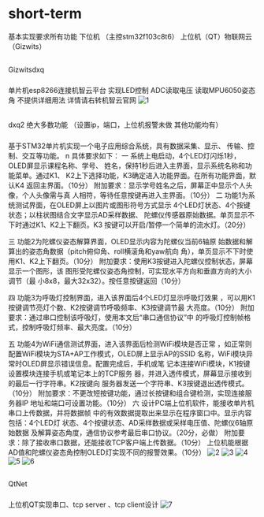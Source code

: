 # short-term
基本实现要求所有功能  下位机 （主控stm32f103c8t6）  上位机（QT）物联网云（Gizwits）

##
Gizwitsdxq  
###
单片机esp8266连接机智云平台 实现LED控制 ADC读取电压 读取MPU6050姿态角 不提供详细用法 详情请右转机智云官网
![1](https://github.com/yychdu/short-term/blob/master/Screenshot_2020-05-31-20-17-10-797_com.tencent.mo.jpg)
##
dxq2 绝大多数功能 （设置ip，端口，上位机报警未做 其他功能均有）
###
基于STM32单片机实现一个电子应用综合系统，具有数据采集、显示、 传输、控制、交互等功能。 n 具体要求如下： 
  一 系统上电启动，4个LED灯闪烁1秒，OLED屏显示课程名称、学号、 姓名，保持1秒后进入主界面，显示系统名称和功能菜单。通过K1、 K2上下选择功能，K3确定进入功能界面。在所有功能界面，默认K4 返回主界面。（10分） 附加要求：显示学号姓名之后，屏幕正中显示个人头像，个人头像需与真 人相符，等待任意按键再进入主界面。（10分）
  二 功能1为系统测试界面，在OLED屏上以图片或图形符号方式显示 4个LED灯状态、4个按键状态；以柱状图结合文字显示AD采样数据、 陀螺仪传感器原始数据。单页显示不下时通过K1、K2上下翻页。K3 按键可以开启/暂停一个简单的流水灯。（20分）

  三 功能2为陀螺仪姿态解算界面，OLED显示内容为陀螺仪当前6轴原 始数据和解算出的姿态角数据（pitch俯仰角、roll横滚角和yaw航向 角），单页显示不下时使用K1、K2上下翻页。（10分） 附加要求：使用K3按键进入陀螺仪控制状态，屏幕显示一个图形，该 图形受陀螺仪姿态角控制，可实现水平方向和垂直方向的大小调节（最 小8x8，最大32x32）。按任意按键返回（10分） 
  
  四 功能3为呼吸灯控制界面，进入该界面后4个LED灯显示呼吸灯效果 ，可以用K1按键调节亮灯个数、K2按键调节呼吸频率、K3按键调节最 大亮度。（10分） 附加要求：通过串口控制该呼吸灯，使用本文后“串口通信协议”中 的呼吸灯控制帧格式，控制呼吸灯频率、最大亮度。（10分）

  五 功能4为WiFi通信测试界面，进入该界面后检测WiFi模块是否正常 ，如正常则配置WiFi模块为STA+AP工作模式，OLED屏上显示AP的SSID 名称，WiFi模块异常时OLED屏显示错误信息。配置完成后，手机或笔 记本连接WiFi模块，K1按键设置模块连接手机或笔记本上的TCP服务 器，并进入透传模式，屏幕显示接收到的最后一行字符串。K2按键向 服务器发送一个字符串、K3按键退出透传模式。（10分） 附加要求：不更改短按键功能，通过长按键和组合键检测，实现连接服务器IP 地址和端口可设置功能。（10分）
  六 设计PC端上位机软件，能接收单片机串口上传数据，并将数据帧 中的有效数据提取出来显示在程序窗口中。显示内容包括：4个LED灯 状态、4个按键状态、AD采样数据或采样电压值、陀螺仪6轴原始数据 及解算姿态角度，通信协议参考最后串口协议。（20分，必做） 附加要求：除了接收串口数据，还能接收TCP客户端上传数据。（10分） 上位机能根据AD值和陀螺仪姿态角控制OLED灯实现不同的报警效果。（10分）
  ![2](https://github.com/yychdu/short-term/blob/master/IMG_20200531_201802.jpg)
  ![3](https://github.com/yychdu/short-term/blob/master/IMG_20200531_201811.jpg)
  ![4](https://github.com/yychdu/short-term/blob/master/IMG_20200531_201817.jpg)
  ![5](https://github.com/yychdu/short-term/blob/master/IMG_20200531_201826.jpg)
  ![6](https://github.com/yychdu/short-term/blob/master/IMG_20200531_201832.jpg)
  ##
  QtNet
  ###
  上位机QT实现串口、tcp server 、tcp client设计
  ![7](https://github.com/yychdu/short-term/blob/master/QQ%E5%9B%BE%E7%89%8720200531202255.png)
  
